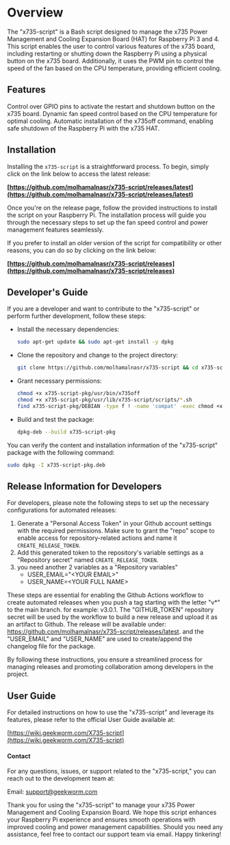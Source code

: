 # Overview
The "x735-script" is a Bash script designed to manage the x735 Power Management and Cooling Expansion Board (HAT) for Raspberry Pi 3 and 4. This script enables the user to control various features of the x735 board, including restarting or shutting down the Raspberry Pi using a physical button on the x735 board. Additionally, it uses the PWM pin to control the speed of the fan based on the CPU temperature, providing efficient cooling.

## Features
Control over GPIO pins to activate the restart and shutdown button on the x735 board.
Dynamic fan speed control based on the CPU temperature for optimal cooling.
Automatic installation of the x735off command, enabling safe shutdown of the Raspberry Pi with the x735 HAT.

## Installation
Installing the `x735-script` is a straightforward process. To begin, simply click on the link below to access the latest release:

**[https://github.com/molhamalnasr/x735-script/releases/latest](https://github.com/molhamalnasr/x735-script/releases/latest)**

Once you're on the release page, follow the provided instructions to install the script on your Raspberry Pi. The installation process will guide you through the necessary steps to set up the fan speed control and power management features seamlessly.

If you prefer to install an older version of the script for compatibility or other reasons, you can do so by clicking on the link below:

**[https://github.com/molhamalnasr/x735-script/releases](https://github.com/molhamalnasr/x735-script/releases)**

## Developer's Guide
If you are a developer and want to contribute to the "x735-script" or perform further development, follow these steps:

- Install the necessary dependencies:
    ``` bash
    sudo apt-get update && sudo apt-get install -y dpkg
    ```

- Clone the repository and change to the project directory:
    ``` bash
    git clone https://github.com/molhamalnasr/x735-script && cd x735-script
    ```

- Grant necessary permissions:
    ``` bash
    chmod +x x735-script-pkg/usr/bin/x735off
    chmod +x x735-script-pkg/usr/lib/x735-script/scripts/*.sh
    find x735-script-pkg/DEBIAN -type f ! -name 'compat' -exec chmod +x {} \;
    ```

- Build and test the package:
    ``` bash
    dpkg-deb --build x735-script-pkg
    ```

You can verify the content and installation information of the "x735-script" package with the following command:

``` bash
sudo dpkg -I x735-script-pkg.deb
```

## Release Information for Developers
For developers, please note the following steps to set up the necessary configurations for automated releases:

1. Generate a "Personal Access Token" in your Github account settings with the required permissions. Make sure to grant the "repo" scope to enable access for repository-related actions and name it `CREATE_RELEASE_TOKEN`.
2. Add this generated token to the repository's variable settings as a "Repository secret" named `CREATE_RELEASE_TOKEN`.
3. you need another 2 variables as a "Repository variables"
    - USER_EMAIL="\<YOUR EMAIL\>"
    - USER_NAME=\<YOUR FULL NAME\>

These steps are essential for enabling the Github Actions workflow to create automated releases when you push a tag starting with the letter "v*" to the main branch. for example: v3.0.1. The "GITHUB_TOKEN" repository secret will be used by the workflow to build a new release and upload it as an artifact to Github. The release will be available under: https://github.com/molhamalnasr/x735-script/releases/latest. and the "USER_EMAIL" and "USER_NAME" are used to create/append the changelog file for the package.

By following these instructions, you ensure a streamlined process for managing releases and promoting collaboration among developers in the project.

## User Guide
For detailed instructions on how to use the "x735-script" and leverage its features, please refer to the official User Guide available at:

[https://wiki.geekworm.com/X735-script](https://wiki.geekworm.com/X735-script)

#### Contact
For any questions, issues, or support related to the "x735-script," you can reach out to the development team at:

Email: [support@geekworm.com](mailto:support@geekworm.com)

Thank you for using the "x735-script" to manage your x735 Power Management and Cooling Expansion Board. We hope this script enhances your Raspberry Pi experience and ensures smooth operations with improved cooling and power management capabilities. Should you need any assistance, feel free to contact our support team via email. Happy tinkering!